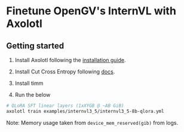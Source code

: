 # Finetune OpenGV's InternVL with Axolotl

## Getting started

1. Install Axolotl following the [installation guide](https://docs.axolotl.ai/docs/installation.html).

2. Install Cut Cross Entropy following [docs](https://docs.axolotl.ai/docs/custom_integrations.html#cut-cross-entropy).

3. Install timm

2. Run the below

```bash
# QLoRA SFT linear layers (1xXYGB @ ~AB GiB)
axolotl train examples/internvl3_5/internvl3_5-8b-qlora.yml
```

Note: Memory usage taken from `device_mem_reserved(gib)` from logs.
